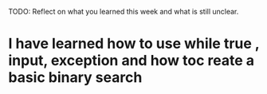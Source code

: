 TODO: Reflect on what you learned this week and what is still unclear.
# I have learned how to use while true , input, exception and how toc reate a basic binary search